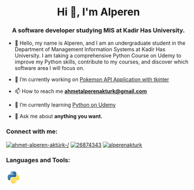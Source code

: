 <h1 align="center">Hi 👋, I'm Alperen</h1>
<h3 align="center">A software developer studying MIS at Kadir Has University.</h3>

- 👨 Hello, my name is Alperen, and I am an undergraduate student in the Department of Management Information Systems at Kadir Has University. I am taking a comprehensive Python Course on Udemy to improve my Python skills, contribute to my courses, and discover which software area I will focus on.

- 🔭 I’m currently working on [Pokemon API Application with tkinter](https://github.com/alperenakturk/PracticeProject5-PokemonAPIApplicationWithTkinter)

- 📫 How to reach me **ahmetalperenakturk@gmail.com**

- 🌱 I’m currently learning [Python on Udemy](https://www.udemy.com/course/python-100-gunluk-yazilim-kampi/?couponCode=KEEPLEARNING)

- 💬 Ask me about **anything you want.**

<h3 align="left">Connect with me:</h3>
<p align="left">
<a href="https://linkedin.com/in/ahmet-alperen-aktürk-/" target="blank"><img align="center" src="https://raw.githubusercontent.com/rahuldkjain/github-profile-readme-generator/master/src/images/icons/Social/linked-in-alt.svg" alt="ahmet-alperen-aktürk-/" height="30" width="40" /></a>
<a href="https://stackoverflow.com/users/26874343" target="blank"><img align="center" src="https://raw.githubusercontent.com/rahuldkjain/github-profile-readme-generator/master/src/images/icons/Social/stack-overflow.svg" alt="26874343" height="30" width="40" /></a>
<a href="https://kaggle.com/alperenakturk" target="blank"><img align="center" src="https://raw.githubusercontent.com/rahuldkjain/github-profile-readme-generator/master/src/images/icons/Social/kaggle.svg" alt="alperenakturk" height="30" width="40" /></a>
</p>

<h3 align="left">Languages and Tools:</h3>
<p align="left"> <a href="https://www.python.org" target="_blank" rel="noreferrer"> <img src="https://raw.githubusercontent.com/devicons/devicon/master/icons/python/python-original.svg" alt="python" width="40" height="40"/> </a> </p>
